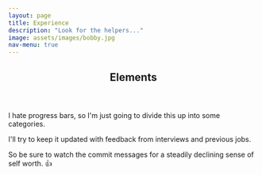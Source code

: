 ```yaml
---
layout: page
title: Experience
description: "Look for the helpers..."
image: assets/images/bobby.jpg
nav-menu: true
---
```


<!-- Main -->
<div id="main" class="alt">

<!-- One -->
<section id="one">
	<div class="inner">
		<header class="major">
			<h1>Elements</h1>
		</header>

I hate progress bars, so I'm just going to divide this up into some categories.

I'll try to keep it updated with feedback from interviews and previous jobs.

So be sure to watch the commit messages for a steadily declining sense of self worth. 👍

